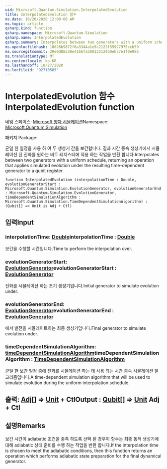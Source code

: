 ```yaml
---
uid: Microsoft.Quantum.Simulation.InterpolatedEvolution
title: InterpolatedEvolution 함수
ms.date: 10/26/2020 12:00:00 AM
ms.topic: article
qsharp.kind: function
qsharp.namespace: Microsoft.Quantum.Simulation
qsharp.name: InterpolatedEvolution
qsharp.summary: Interpolates between two generators with a uniform schedule, returning an operation that applies simulated evolution under the resulting time-dependent generator to a qubit register.
ms.openlocfilehash: 18026b9872f6a3344a1e5c2122f55927975ccb59
ms.sourcegitcommit: 29e0d88a30e4166fa580132124b0eb57e1f0e986
ms.translationtype: MT
ms.contentlocale: ko-KR
ms.lasthandoff: 10/27/2020
ms.locfileid: "92710585"
---
```

# <a name="interpolatedevolution-function"></a><span data-ttu-id="ebf9f-102">InterpolatedEvolution 함수</span><span class="sxs-lookup"><span data-stu-id="ebf9f-102">InterpolatedEvolution function</span></span>

<span data-ttu-id="ebf9f-103">네임 스페이스: [Microsoft 양자 시뮬레이션](xref:Microsoft.Quantum.Simulation)</span><span class="sxs-lookup"><span data-stu-id="ebf9f-103">Namespace: [Microsoft.Quantum.Simulation](xref:Microsoft.Quantum.Simulation)</span></span>

<span data-ttu-id="ebf9f-104">패키지 [](https://nuget.org/packages/)</span><span class="sxs-lookup"><span data-stu-id="ebf9f-104">Package: [](https://nuget.org/packages/)</span></span>


<span data-ttu-id="ebf9f-105">균일 한 일정을 사용 하 여 두 생성기 간을 보간합니다. 결과 시간 종속 생성기에서 시뮬레이션 된 진화를 원하는 비트 레지스터에 적용 하는 작업을 반환 합니다.</span><span class="sxs-lookup"><span data-stu-id="ebf9f-105">Interpolates between two generators with a uniform schedule, returning an operation that applies simulated evolution under the resulting time-dependent generator to a qubit register.</span></span>

```qsharp
function InterpolatedEvolution (interpolationTime : Double, evolutionGeneratorStart : Microsoft.Quantum.Simulation.EvolutionGenerator, evolutionGeneratorEnd : Microsoft.Quantum.Simulation.EvolutionGenerator, timeDependentSimulationAlgorithm : Microsoft.Quantum.Simulation.TimeDependentSimulationAlgorithm) : (Qubit[] => Unit is Adj + Ctl)
```


## <a name="input"></a><span data-ttu-id="ebf9f-106">입력</span><span class="sxs-lookup"><span data-stu-id="ebf9f-106">Input</span></span>

### <a name="interpolationtime--double"></a><span data-ttu-id="ebf9f-107">interpolationTime: [Double](xref:microsoft.quantum.lang-ref.double)</span><span class="sxs-lookup"><span data-stu-id="ebf9f-107">interpolationTime : [Double](xref:microsoft.quantum.lang-ref.double)</span></span>

<span data-ttu-id="ebf9f-108">보간을 수행할 시간입니다.</span><span class="sxs-lookup"><span data-stu-id="ebf9f-108">Time to perform the interpolation over.</span></span>


### <a name="evolutiongeneratorstart--evolutiongenerator"></a><span data-ttu-id="ebf9f-109">evolutionGeneratorStart: [EvolutionGenerator](xref:Microsoft.Quantum.Simulation.EvolutionGenerator)</span><span class="sxs-lookup"><span data-stu-id="ebf9f-109">evolutionGeneratorStart : [EvolutionGenerator](xref:Microsoft.Quantum.Simulation.EvolutionGenerator)</span></span>

<span data-ttu-id="ebf9f-110">진화를 시뮬레이션 하는 초기 생성기입니다.</span><span class="sxs-lookup"><span data-stu-id="ebf9f-110">Initial generator to simulate evolution under.</span></span>


### <a name="evolutiongeneratorend--evolutiongenerator"></a><span data-ttu-id="ebf9f-111">evolutionGeneratorEnd: [EvolutionGenerator](xref:Microsoft.Quantum.Simulation.EvolutionGenerator)</span><span class="sxs-lookup"><span data-stu-id="ebf9f-111">evolutionGeneratorEnd : [EvolutionGenerator](xref:Microsoft.Quantum.Simulation.EvolutionGenerator)</span></span>

<span data-ttu-id="ebf9f-112">에서 발전을 시뮬레이트하는 최종 생성기입니다.</span><span class="sxs-lookup"><span data-stu-id="ebf9f-112">Final generator to simulate evolution under.</span></span>


### <a name="timedependentsimulationalgorithm--timedependentsimulationalgorithm"></a><span data-ttu-id="ebf9f-113">timeDependentSimulationAlgorithm: [timeDependentSimulationAlgorithm](xref:Microsoft.Quantum.Simulation.TimeDependentSimulationAlgorithm)</span><span class="sxs-lookup"><span data-stu-id="ebf9f-113">timeDependentSimulationAlgorithm : [TimeDependentSimulationAlgorithm](xref:Microsoft.Quantum.Simulation.TimeDependentSimulationAlgorithm)</span></span>

<span data-ttu-id="ebf9f-114">균일 한 보간 일정 중에 진화를 시뮬레이션 하는 데 사용 되는 시간 종속 시뮬레이션 알고리즘입니다.</span><span class="sxs-lookup"><span data-stu-id="ebf9f-114">A time-dependent simulation algorithm that will be used to simulate evolution during the uniform interpolation schedule.</span></span>



## <a name="output--qubit--unit-adj--ctl"></a><span data-ttu-id="ebf9f-115">출력: [Adj](xref:microsoft.quantum.lang-ref.qubit)[] => [Unit](xref:microsoft.quantum.lang-ref.unit) + Ctl</span><span class="sxs-lookup"><span data-stu-id="ebf9f-115">Output : [Qubit](xref:microsoft.quantum.lang-ref.qubit)[] => [Unit](xref:microsoft.quantum.lang-ref.unit) Adj + Ctl</span></span>



## <a name="remarks"></a><span data-ttu-id="ebf9f-116">설명</span><span class="sxs-lookup"><span data-stu-id="ebf9f-116">Remarks</span></span>

<span data-ttu-id="ebf9f-117">보간 시간이 adiabatic 조건을 충족 하도록 선택 된 경우이 함수는 최종 동적 생성기에 대해 adiabatic 상태 준비를 수행 하는 작업을 반환 합니다.</span><span class="sxs-lookup"><span data-stu-id="ebf9f-117">If the interpolation time is chosen to meet the adiabatic conditions, then this function returns an operation which performs adiabatic state preparation for the final dynamical generator.</span></span>